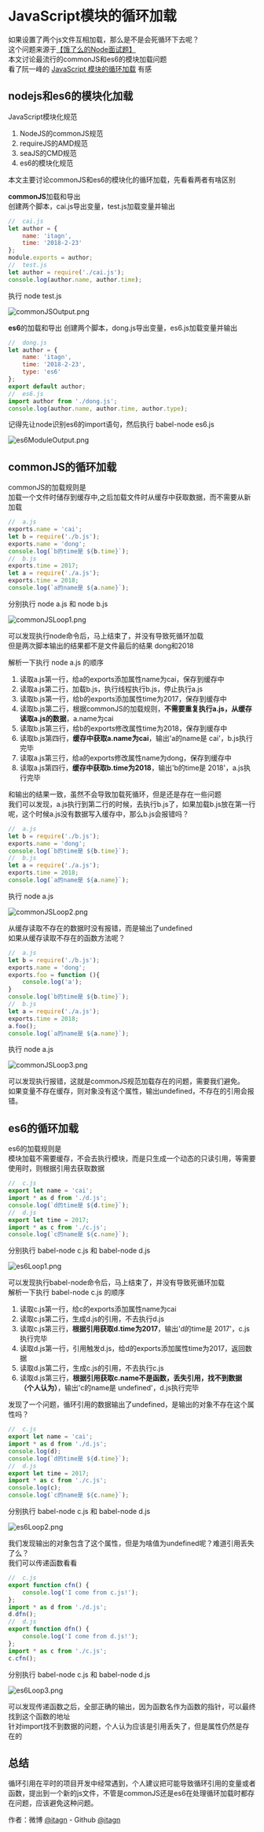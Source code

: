 ﻿# JavaScript模块的循环加载
如果设置了两个js文件互相加载，那么是不是会死循环下去呢？  
这个问题来源于[【饿了么的Node面试题】](https://elemefe.github.io/node-interview/#/sections/zh-cn/)   
本文讨论最流行的commonJS和es6的模块加载问题  
看了阮一峰的 [JavaScript 模块的循环加载](http://www.ruanyifeng.com/blog/2015/11/circular-dependency.html) 有感
## nodejs和es6的模块化加载
JavaScript模块化规范

1. NodeJS的commonJS规范
1. requireJS的AMD规范
1. seaJS的CMD规范
1. es6的模块化规范

本文主要讨论commonJS和es6的模块化的循环加载，先看看两者有啥区别  

**commonJS**加载和导出  
创建两个脚本，cai.js导出变量，test.js加载变量并输出
```javascript
//  cai.js
let author = {
    name: 'itagn',
    time: '2018-2-23'
};
module.exports = author;
//  test.js
let author = require('./cai.js');
console.log(author.name, author.time);
```
执行 node test.js  

![commonJSOutput.png](img/JavaScriptLoopLoad/commonJSOutput.png)

**es6**的加载和导出
创建两个脚本，dong.js导出变量，es6.js加载变量并输出
```javascript
//  dong.js
let author = {
    name: 'itagn',
    time: '2018-2-23',
    type: 'es6'
};
export default author;
//  es6.js
import author from './dong.js';
console.log(author.name, author.time, author.type);
```
记得先让node识别es6的import语句，然后执行 babel-node es6.js  

![es6ModuleOutput.png](img/JavaScriptLoopLoad/es6ModuleOutput.png)

## commonJS的循环加载
commonJS的加载规则是  
加载一个文件时储存到缓存中,之后加载文件时从缓存中获取数据，而不需要从新加载  
```javascript
//  a.js
exports.name = 'cai';
let b = require('./b.js');
exports.name = 'dong';
console.log(`b的time是 ${b.time}`);
//  b.js
exports.time = 2017;
let a = require('./a.js');
exports.time = 2018;
console.log(`a的name是 ${a.name}`);
```
分别执行 node a.js 和 node b.js

![commonJSLoop1.png](img/JavaScriptLoopLoad/commonJSLoop1.png)

可以发现执行node命令后，马上结束了，并没有导致死循环加载  
但是两次脚本输出的结果都不是文件最后的结果 dong和2018  

解析一下执行 node a.js 的顺序  

1. 读取a.js第一行，给a的exports添加属性name为cai，保存到缓存中
1. 读取a.js第二行，加载b.js，执行线程执行b.js，停止执行a.js
1. 读取b.js第一行，给b的exports添加属性time为2017，保存到缓存中  
1. 读取b.js第二行，根据commonJS的加载规则，**不需要重复执行a.js，从缓存读取a.js的数据**，a.name为cai
1. 读取b.js第三行，给b的exports修改属性time为2018，保存到缓存中
1. 读取b.js第四行，**缓存中获取a.name为cai**，输出'a的name是 cai'，b.js执行完毕
1. 读取a.js第三行，给a的exports修改属性name为dong，保存到缓存中
1. 读取a.js第四行，**缓存中获取b.time为2018**，输出'b的time是 2018'，a.js执行完毕

和输出的结果一致，虽然不会导致加载死循环，但是还是存在一些问题  
我们可以发现，a.js执行到第二行的时候，去执行b.js了，如果加载b.js放在第一行呢，这个时候a.js没有数据写入缓存中，那么b.js会报错吗？
```javascript
//  a.js
let b = require('./b.js');
exports.name = 'dong';
console.log(`b的time是 ${b.time}`);
//  b.js
let a = require('./a.js');
exports.time = 2018;
console.log(`a的name是 ${a.name}`);
```
执行 node a.js

![commonJSLoop2.png](img/JavaScriptLoopLoad/commonJSLoop2.png)

从缓存读取不存在的数据时没有报错，而是输出了undefined  
如果从缓存读取不存在的函数方法呢？
```javascript
//  a.js
let b = require('./b.js');
exports.name = 'dong';
exports.foo = function (){
    console.log('a');
}
console.log(`b的time是 ${b.time}`);
//  b.js
let a = require('./a.js');
exports.time = 2018;
a.foo();
console.log(`a的name是 ${a.name}`);
```
执行 node a.js

![commonJSLoop3.png](img/JavaScriptLoopLoad/commonJSLoop3.png)

可以发现执行报错，这就是commonJS规范加载存在的问题，需要我们避免。  
如果变量不存在缓存，则对象没有这个属性，输出undefined，不存在的引用会报错。  
## es6的循环加载
es6的加载规则是  
模块加载不需要缓存，不会去执行模块，而是只生成一个动态的只读引用，等需要使用时，则根据引用去获取数据  
```javascript
//  c.js
export let name = 'cai';
import * as d from './d.js';
console.log(`d的time是 ${d.time}`);
//  d.js
export let time = 2017;
import * as c from './c.js';
console.log(`c的name是 ${c.name}`);
```
分别执行 babel-node c.js 和 babel-node d.js

![es6Loop1.png](img/JavaScriptLoopLoad/es6Loop1.png)

可以发现执行babel-node命令后，马上结束了，并没有导致死循环加载  
解析一下执行 babel-node c.js 的顺序 

1. 读取c.js第一行，给c的exports添加属性name为cai 
1. 读取c.js第二行，生成d.js的引用，不去执行d.js
1. 读取c.js第三行，**根据引用获取d.time为2017**，输出'd的time是 2017'，c.js执行完毕
1. 读取d.js第一行，引用触发d.js，给d的exports添加属性time为2017，返回数据 
1. 读取d.js第二行，生成c.js的引用，不去执行c.js
1. 读取d.js第三行，**根据引用获取c.name不是函数，丢失引用，找不到数据（个人认为）**，输出'c的name是 undefined'，d.js执行完毕  

发现了一个问题，循环引用的数据输出了undefined，是输出的对象不存在这个属性吗？
```javascript
//  c.js
export let name = 'cai';
import * as d from './d.js';
console.log(d);
console.log(`d的time是 ${d.time}`);
//  d.js
export let time = 2017;
import * as c from './c.js';
console.log(c);
console.log(`c的name是 ${c.name}`);
```
分别执行 babel-node c.js 和 babel-node d.js

![es6Loop2.png](img/JavaScriptLoopLoad/es6Loop2.png)

我们发现输出的对象包含了这个属性，但是为啥值为undefined呢？难道引用丢失了么？  
我们可以传递函数看看
```javascript
//  c.js
export function cfn() {
    console.log('I come from c.js!');
};
import * as d from './d.js';
d.dfn();
//  d.js
export function dfn() {
    console.log('I come from d.js!');
};
import * as c from './c.js';
c.cfn();
```
分别执行 babel-node c.js 和 babel-node d.js

![es6Loop3.png](img/JavaScriptLoopLoad/es6Loop3.png)

可以发现传递函数之后，全部正确的输出，因为函数名作为函数的指针，可以最终找到这个函数的地址  
针对import找不到数据的问题，个人认为应该是引用丢失了，但是属性仍然是存在的  

## 总结
循环引用在平时的项目开发中经常遇到，个人建议把可能导致循环引用的变量或者函数，提出到一个新的js文件，不管是commonJS还是es6在处理循环加载时都存在问题，应该避免这种问题。

作者：微博 [@itagn][1] - Github [@itagn][2]

[1]: https://weibo.com/p/1005053782707172
[2]: https://github.com/itagn




